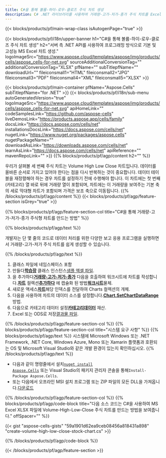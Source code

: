 ```yaml
---
title: C#을 통해 볼륨-하이-로우-클로즈 주식 차트 생성
description: C# .NET 라이브러리를 사용하여 거래량-고가-저가-종가 주식 차트를 Excel로 생성하기 위한 샘플 코드. 이 코드를 사용하여 VB.NET, Asp.NET 또는 .NET 기반 응용 프로그램 내에서 MS Excel에 볼륨-고가-저가 주식 차트를 생성합니다.
---
```

{{< blocks/products/pf/main-wrap-class isAutogenPage="true" >}}

{{< blocks/products/pf/i18n/upper-banner h1="C#을 통해 볼륨-하이-로우-클로즈 주식 차트 생성" h2="서버 측 .NET API를 사용하여 프로그래밍 방식으로 기본 및 고성능 MS Excel 차트 생성." logoImageSrc="https://www.aspose.cloud/templates/aspose/img/products/cells/aspose_cells-for-net.svg" sourceAdditionalConversionTag="" additionalConversionTag="XLSX" pfName="" subTitlepfName="" downloadUrl="" fileiconsmall1="HTML" fileiconsmall2="JPG" fileiconsmall3="PDF" fileiconsmall4="XML" fileiconsmall5="XLSX" >}}

{{< blocks/products/pf/main-container pfName="Aspose.Cells" subTitlepfName="for .NET" >}}
{{< blocks/products/pf/i18n/sub-menu autoGeneratedVersion="true" logoImageSrc="https://www.aspose.cloud/templates/aspose/img/products/cells/aspose_cells-for-net.svg" apiHomeLink="" codeSamplesLink="https://github.com/aspose-cells" liveDemosLink="https://products.aspose.app/cells/family" docsLink="https://docs.aspose.com/cells/net" installationsDocsLink="https://docs.aspose.com/cells/net" nugetLink="https://www.nuget.org/packages/aspose.cells" nugetPackageName="" downloadAsLink="https://downloads.aspose.com/cells/net" learnAsLink="https://docs.aspose.com/cells/net" apiReference="" mavenRepoLink="" >}}
{{% blocks/products/pf/agp/content h2="" %}}

우리가 살펴볼 세 번째 주식 차트는 Volume High Low Close 차트입니다. 데이터를 올바른 순서로 가지고 있어야 한다는 점을 다시 반복하는 것이 중요합니다. 데이터 테이블을 재정렬해야 하는 경우 차트를 설정하기 전에 수행해야 합니다. 이 차트에는 첫 번째(카테고리) 열 바로 뒤에 거래량 열이 포함되며, 차트에는 이 거래량을 보여주는 기본 축의 세로 막대형 차트가 포함되며 가격은 보조 축으로 이동됩니다.
{{% /blocks/products/pf/agp/content %}}
{{< blocks/products/pf/agp/feature-section isGrey="true" >}}

{{% blocks/products/pf/agp/feature-section-col title="C#을 통해 거래량-고가-저가-종가 주식형 차트를 만드는 방법" %}}

{{% blocks/products/pf/agp/text %}}

개발자는 단 몇 줄의 코드로 데이터 처리를 위한 다양한 보고 응용 프로그램을 실행하면서 거래량-고가-저가 주식 차트를 쉽게 생성할 수 있습니다.

{{% /blocks/products/pf/agp/text %}}

1. 클래스 파일에 네임스페이스 포함
1.  만들다[**학습장**](https://reference.aspose.com/cells/net/aspose.cells/workbook) 클래스 인스턴스[샘플 엑셀 파일](Volume-High-Low-Close.xlsx).
1.  을 추가하다[**거래량-고가-저가-종가**](https://reference.aspose.com/cells/net/aspose.cells.charts/charttype) 다음을 호출하여 워크시트에 차트를 작성합니다.[**차트**](https://reference.aspose.com/cells/net/aspose.cells.charts/chartcollection) 컬렉션[**추가하다**](https://reference.aspose.com/cells/net/aspose.cells.charts/chartcollection/methods/add) 에 캡슐화 된 방법[**워크시트**](https://reference.aspose.com/cells/net/aspose.cells/worksheet)물체.
1.  새로운 액세스[**차트**](https://reference.aspose.com/cells/net/aspose.cells.charts/chart)해당 인덱스를 전달하여 Charts 컬렉션의 개체.
1.  다음을 사용하여 차트의 데이터 소스를 설정합니다.[**Chart.SetChartDataRange**](https://reference.aspose.com/cells/net/aspose.cells.charts/chart/methods/setchartdatarange) 방법.
1.  다음으로 카테고리 데이터 설정[**카테고리데이터**](https://reference.aspose.com/cells/net/aspose.cells.charts/seriescollection/categorydata/) 재산.
1.  Excel 또는 ODS로 저장[결과물 파일](out.xlsx).

{{% /blocks/products/pf/agp/feature-section-col %}}
{{% blocks/products/pf/agp/feature-section-col title="시스템 요구 사항" %}}
{{% blocks/products/pf/agp/text %}}
시스템에 Microsoft Windows 또는 .NET Framework, .NET Core, Windows Azure, Mono 또는 Xamarin 플랫폼과 호환되는 OS 및 Microsoft Visual Studio와 같은 개발 환경이 있는지 확인하십시오.
{{% /blocks/products/pf/agp/text %}}
-  다음과 같이 명령줄에서 설치<code><a href="https://downloads.aspose.com/cells/net">nuget install Aspose.Cells</a></code> 또는 Visual Studio의 패키지 관리자 콘솔을 통해<code>Install-Package Aspose.Cells</code>.
-  또는 다음에서 오프라인 MSI 설치 프로그램 또는 ZIP 파일의 모든 DLL을 가져옵니다.<a href="https://downloads.aspose.com/cells/net">다운로드</a>

{{% /blocks/products/pf/agp/feature-section-col %}}
{{% blocks/products/pf/agp/code-block title="다음 소스 코드는 C#을 사용하여 MS Excel XLSX 파일에 Volume-High-Low-Close 주식 차트를 만드는 방법을 보여줍니다." offSpacer="" %}}

{{< gist "aspose-cells-gists" "59a1901d62ea9ceb08456a818431a898" "create-volume-high-low-close-stock-chart.cs" >}}

{{% /blocks/products/pf/agp/code-block %}}

{{< /blocks/products/pf/agp/feature-section >}}

<!-- aboutfile Starts -->
